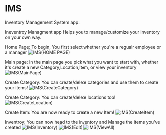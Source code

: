 # IMS
Inventory Management System app:

Ineventroy Managment app Helps you to manage/customize your inventory on your own way.

Home Page: To begin, You first select whether you're a regualr employee or a manager
![IMS(HOME PAGE)](https://user-images.githubusercontent.com/88238579/191371013-0834a50b-21f7-47d5-9f3e-3ddc3c8f3944.png)

Main page: In the main page you pick what you want to start with, whether it's create a new Category,Location,Item, or view your inventory
![IMS(MainPage)](https://user-images.githubusercontent.com/88238579/191372419-64f74f30-b164-4a0b-865f-847cb158395f.png)

Create Category: You can create/delete categories and use them to create your items!
![IMS(CreateCategory)](https://user-images.githubusercontent.com/88238579/191372853-a00dd3b5-fe8f-463c-8582-1aee59fdcba7.png)

Create Category: You can create/delete locations too!
![IMS(CreateLocation)](https://user-images.githubusercontent.com/88238579/191372883-509f4a83-9d88-43a7-95f6-7dcdda58e62c.png)

Create Item: You are now ready to create a new Item!
![IMS(CreateItem)](https://user-images.githubusercontent.com/88238579/191372914-7625b75a-2473-43bd-8649-200042670724.png)

Inventroy: You can now head to the inventory and Manage the items you've created
![IMS(Inventory)](https://user-images.githubusercontent.com/88238579/191372968-13aee034-9ada-4112-b032-c9d557cd7ada.png)
![IMS(Edit)](https://user-images.githubusercontent.com/88238579/191373058-420b72de-acf2-468c-814f-5f0de901599c.png)
![IMS(ViewAll)](https://user-images.githubusercontent.com/88238579/191373106-ef893f0c-504d-432c-89df-e39050b15ff6.png)
